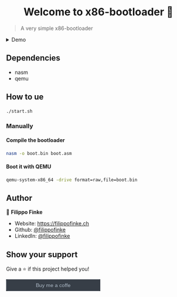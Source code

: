 <h1 align="center">Welcome to x86-bootloader 👋</h1>

> A very simple x86-bootloader

<details>
 <summary>Demo</summary>
 <p align="center">
  <img src="https://user-images.githubusercontent.com/37296364/149657577-c7806537-97c3-4b46-8672-d03cf78905b9.gif">
 </p>
</details>

## Dependencies

- nasm
- qemu

## How to ue

```sh
./start.sh
```

### Manually

#### Compile the bootloader

```sh
nasm -o boot.bin boot.asm
```

#### Boot it with QEMU

```sh
qemu-system-x86_64 -drive format=raw,file=boot.bin
```

## Author

👤 **Filippo Finke**

- Website: https://filippofinke.ch
- Github: [@filippofinke](https://github.com/filippofinke)
- LinkedIn: [@filippofinke](https://linkedin.com/in/filippofinke)

## Show your support

Give a ⭐️ if this project helped you!

<a href="https://www.buymeacoffee.com/filippofinke">
  <img src="https://github.com/filippofinke/filippofinke/raw/main/images/buymeacoffe.png" alt="Buy Me A McFlurry">
</a>
